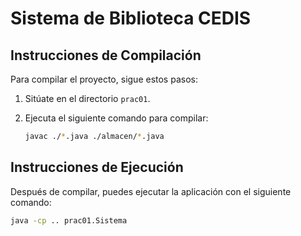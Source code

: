 # Sistema de Biblioteca CEDIS

## Instrucciones de Compilación

Para compilar el proyecto, sigue estos pasos:

1. Sitúate en el directorio `prac01`.
2. Ejecuta el siguiente comando para compilar:

    ```bash
    javac ./*.java ./almacen/*.java
    ```

## Instrucciones de Ejecución

Después de compilar, puedes ejecutar la aplicación con el siguiente comando:

```bash
java -cp .. prac01.Sistema
```

